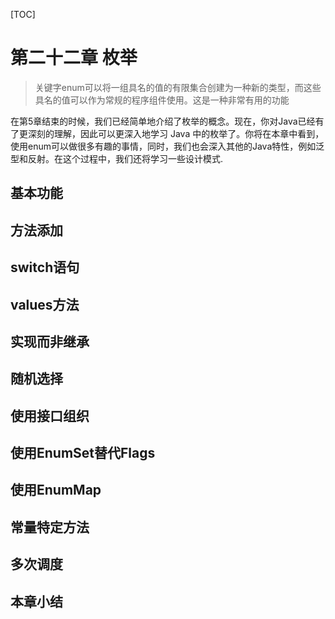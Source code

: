 [TOC]

<!-- Enumerations -->
# 第二十二章 枚举

> 关键字enum可以将一组具名的值的有限集合创建为一种新的类型，而这些具名的值可以作为常规的程序组件使用。这是一种非常有用的功能

在第5章结束的时候，我们已经简单地介绍了枚举的概念。现在，你对Java已经有了更深刻的理解，因此可以更深入地学习 Java 中的枚举了。你将在本章中看到，使用enum可以做很多有趣的事情，同时，我们也会深入其他的Java特性，例如泛型和反射。在这个过程中，我们还将学习一些设计模式.

<!-- Basic enum Features -->

## 基本功能

<!-- Adding Methods to an enum -->

## 方法添加


<!-- enums in switch Statements -->
## switch语句


<!-- The Mystery of values() -->
## values方法


<!-- Implements, not Inherits -->
## 实现而非继承


<!-- Random Selection -->
## 随机选择


<!-- Using Interfaces for Organization -->
## 使用接口组织


<!-- Using EnumSet Instead of Flags -->
## 使用EnumSet替代Flags


<!-- Using EnumMap -->
## 使用EnumMap


<!-- Constant-Specific Methods -->
## 常量特定方法


<!-- Multiple Dispatching -->
## 多次调度


<!-- Summary -->
## 本章小结



<!-- 分页 -->

<div style="page-break-after: always;"></div>